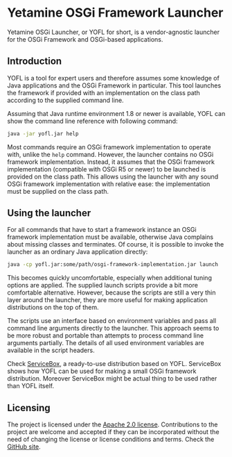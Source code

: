# Yetamine OSGi Framework Launcher

Yetamine OSGi Launcher, or YOFL for short, is a vendor-agnostic launcher for the OSGi Framework and OSGi-based applications.


## Introduction

YOFL is a tool for expert users and therefore assumes some knowledge of Java applications and the OSGi Framework in particular.
This tool launches the framework if provided with an implementation on the class path according to the supplied command line.

Assuming that Java runtime environment 1.8 or newer is available, YOFL can show the command line reference with following command:

```bash
java -jar yofl.jar help
```

Most commands require an OSGi framework implementation to operate with, unlike the `help` command.
However, the launcher contains no OSGi framework implementation.
Instead, it assumes that the OSGi framework implementation (compatible with OSGi R5 or newer) to be launched is provided on the class path.
This allows using the launcher with any sound OSGi framework implementation with relative ease: the implementation must be supplied on the class path.


## Using the launcher

For all commands that have to start a framework instance an OSGi framework implementation must be available, otherwise Java complains about missing classes and terminates.
Of course, it is possible to invoke the launcher as an ordinary Java application directly:

```bash
java -cp yofl.jar:some/path/osgi-framework-implementation.jar launch
```

This becomes quickly uncomfortable, especially when additional tuning options are applied.
The supplied launch scripts provide a bit more comfortable alternative.
However, because the scripts are still a very thin layer around the launcher, they are more useful for making application distributions on the top of them.

The scripts use an interface based on environment variables and pass all command line arguments directly to the launcher.
This approach seems to be more robust and portable than attempts to process command line arguments partially.
The details of all used environment variables are available in the script headers.

Check [ServiceBox](http://github.com/yetamine/servicebox), a ready-to-use distribution based on YOFL.
ServiceBox shows how YOFL can be used for making a small OSGi framework distribution.
Moreover ServiceBox might be actual thing to be used rather than YOFL itself.


## Licensing

The project is licensed under the [Apache 2.0 license](http://www.apache.org/licenses/LICENSE-2.0). Contributions to the project are welcome and accepted if they can be incorporated without the need of changing the license or license conditions and terms. Check the [GitHub site](http://github.com/yetamine/net.yetamine.osgi.launcher).
